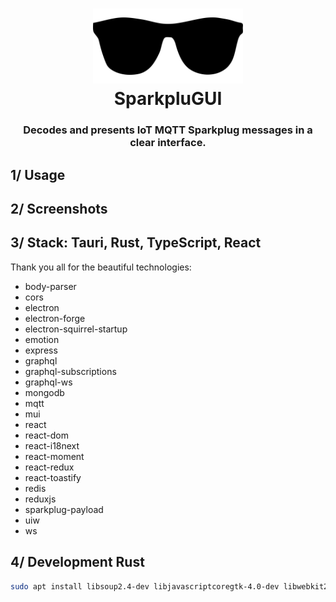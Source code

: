 <h1 align=center>
    <div>
        <img alt="Gatsby" src="sparkplugui/src/assets/images/logo.svg" width="240" />
    </div>
    <div>SparkpluGUI</div>
</h1>
<h3 align=center>
<div>Decodes and presents IoT MQTT Sparkplug messages in a clear interface.</div>
</h3>


## 1/ Usage



## 2/ Screenshots



## 3/ Stack: Tauri, Rust, TypeScript, React

Thank you all for the beautiful technologies:

- body-parser
- cors
- electron
- electron-forge
- electron-squirrel-startup
- emotion
- express
- graphql
- graphql-subscriptions
- graphql-ws
- mongodb
- mqtt
- mui
- react
- react-dom
- react-i18next
- react-moment
- react-redux
- react-toastify
- redis
- reduxjs
- sparkplug-payload
- uiw
- ws

## 4/ Development Rust

```bash
sudo apt install libsoup2.4-dev libjavascriptcoregtk-4.0-dev libwebkit2gtk-4.0-dev
```
